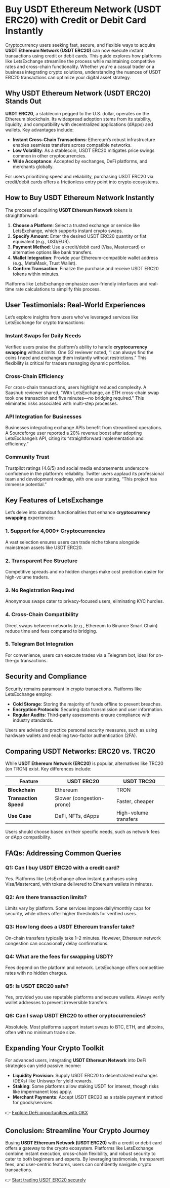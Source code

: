# Buy USDT Ethereum Network (USDT ERC20) with Credit or Debit Card Instantly  

Cryptocurrency users seeking fast, secure, and flexible ways to acquire **USDT Ethereum Network (USDT ERC20)** can now execute instant transactions using credit or debit cards. This guide explores how platforms like LetsExchange streamline the process while maintaining competitive rates and cross-chain functionality. Whether you're a casual trader or a business integrating crypto solutions, understanding the nuances of USDT ERC20 transactions can optimize your digital asset strategy.  

## Why USDT Ethereum Network (USDT ERC20) Stands Out  

**USDT ERC20**, a stablecoin pegged to the U.S. dollar, operates on the Ethereum blockchain. Its widespread adoption stems from its stability, liquidity, and compatibility with decentralized applications (dApps) and wallets. Key advantages include:  

- **Instant Cross-Chain Transactions**: Ethereum’s robust infrastructure enables seamless transfers across compatible networks.  
- **Low Volatility**: As a stablecoin, USDT ERC20 mitigates price swings common in other cryptocurrencies.  
- **Wide Acceptance**: Accepted by exchanges, DeFi platforms, and merchants globally.  

For users prioritizing speed and reliability, purchasing USDT ERC20 via credit/debit cards offers a frictionless entry point into crypto ecosystems.  

## How to Buy USDT Ethereum Network Instantly  

The process of acquiring **USDT Ethereum Network** tokens is straightforward:  

1. **Choose a Platform**: Select a trusted exchange or service like LetsExchange, which supports instant crypto swaps.  
2. **Specify Amount**: Enter the desired USDT ERC20 quantity or fiat equivalent (e.g., USD/EUR).  
3. **Payment Method**: Use a credit/debit card (Visa, Mastercard) or alternative options like bank transfers.  
4. **Wallet Integration**: Provide your Ethereum-compatible wallet address (e.g., MetaMask, Trust Wallet).  
5. **Confirm Transaction**: Finalize the purchase and receive USDT ERC20 tokens within minutes.  

Platforms like LetsExchange emphasize user-friendly interfaces and real-time rate calculations to simplify this process.  

## User Testimonials: Real-World Experiences  

Let’s explore insights from users who’ve leveraged services like LetsExchange for crypto transactions:  

### Instant Swaps for Daily Needs  
Verified users praise the platform’s ability to handle **cryptocurrency swapping** without limits. One G2 reviewer noted, “I can always find the coins I need and exchange them instantly without restrictions.” This flexibility is critical for traders managing dynamic portfolios.  

### Cross-Chain Efficiency  
For cross-chain transactions, users highlight reduced complexity. A Saashub reviewer shared, “With LetsExchange, an ETH cross-chain swap took one transaction and five minutes—no bridging required.” This eliminates risks associated with multi-step processes.  

### API Integration for Businesses  
Businesses integrating exchange APIs benefit from streamlined operations. A Sourceforge user reported a 20% revenue boost after adopting LetsExchange’s API, citing its “straightforward implementation and efficiency.”  

### Community Trust  
Trustpilot ratings (4.6/5) and social media endorsements underscore confidence in the platform’s reliability. Twitter users applaud its professional team and development roadmap, with one user stating, “This project has immense potential.”  

## Key Features of LetsExchange  

Let’s delve into standout functionalities that enhance **cryptocurrency swapping** experiences:  

### 1. **Support for 4,000+ Cryptocurrencies**  
A vast selection ensures users can trade niche tokens alongside mainstream assets like USDT ERC20.  

### 2. **Transparent Fee Structure**  
Competitive spreads and no hidden charges make cost prediction easier for high-volume traders.  

### 3. **No Registration Required**  
Anonymous swaps cater to privacy-focused users, eliminating KYC hurdles.  

### 4. **Cross-Chain Compatibility**  
Direct swaps between networks (e.g., Ethereum to Binance Smart Chain) reduce time and fees compared to bridging.  

### 5. **Telegram Bot Integration**  
For convenience, users can execute trades via a Telegram bot, ideal for on-the-go transactions.  

## Security and Compliance  

Security remains paramount in crypto transactions. Platforms like LetsExchange employ:  

- **Cold Storage**: Storing the majority of funds offline to prevent breaches.  
- **Encryption Protocols**: Securing data transmission and user information.  
- **Regular Audits**: Third-party assessments ensure compliance with industry standards.  

Users are advised to practice personal security measures, such as using hardware wallets and enabling two-factor authentication (2FA).  

## Comparing USDT Networks: ERC20 vs. TRC20  

While **USDT Ethereum Network (ERC20)** is popular, alternatives like TRC20 (on TRON) exist. Key differences include:  

| Feature               | USDT ERC20                | USDT TRC20                |  
|-----------------------|---------------------------|---------------------------|  
| **Blockchain**        | Ethereum                  | TRON                      |  
| **Transaction Speed** | Slower (congestion-prone) | Faster, cheaper           |  
| **Use Case**          | DeFi, NFTs, dApps         | High-volume transfers     |  

Users should choose based on their specific needs, such as network fees or dApp compatibility.  

## FAQs: Addressing Common Queries  

### Q1: Can I buy USDT ERC20 with a credit card?  
Yes. Platforms like LetsExchange allow instant purchases using Visa/Mastercard, with tokens delivered to Ethereum wallets in minutes.  

### Q2: Are there transaction limits?  
Limits vary by platform. Some services impose daily/monthly caps for security, while others offer higher thresholds for verified users.  

### Q3: How long does a USDT Ethereum transfer take?  
On-chain transfers typically take 1–2 minutes. However, Ethereum network congestion can occasionally delay confirmations.  

### Q4: What are the fees for swapping USDT?  
Fees depend on the platform and network. LetsExchange offers competitive rates with no hidden charges.  

### Q5: Is USDT ERC20 safe?  
Yes, provided you use reputable platforms and secure wallets. Always verify wallet addresses to prevent irreversible transfers.  

### Q6: Can I swap USDT ERC20 to other cryptocurrencies?  
Absolutely. Most platforms support instant swaps to BTC, ETH, and altcoins, often with no minimum trade size.  

## Expanding Your Crypto Toolkit  

For advanced users, integrating **USDT Ethereum Network** into DeFi strategies can yield passive income:  

- **Liquidity Provision**: Supply USDT ERC20 to decentralized exchanges (DEXs) like Uniswap for yield rewards.  
- **Staking**: Some platforms allow staking USDT for interest, though risks like impermanent loss apply.  
- **Merchant Payments**: Accept USDT ERC20 as a stable payment method for goods/services.  

👉 [Explore DeFi opportunities with OKX](https://bit.ly/okx-bonus)  

## Conclusion: Streamline Your Crypto Journey  

Buying **USDT Ethereum Network (USDT ERC20)** with a credit or debit card offers a gateway to the crypto ecosystem. Platforms like LetsExchange combine instant execution, cross-chain flexibility, and robust security to cater to both beginners and experts. By leveraging testimonials, transparent fees, and user-centric features, users can confidently navigate crypto transactions.  

👉 [Start trading USDT ERC20 securely](https://bit.ly/okx-bonus)